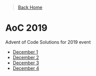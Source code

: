> [Back Home](/)

# AoC 2019

Advent of Code Solutions for 2019 event

* [December 1](01/)
* [December 2](02/)
* [December 3](03/)
* [December 4](04/)
<!-- * [December 5](05/) -->
<!-- * [December 6](06/) -->
<!-- * [December 7](07/) -->
<!-- * [December 8](08/) -->
<!-- * [December 9](09/) -->
<!-- * [December 10](10/) -->
<!-- * [December 11](11/) -->
<!-- * [December 12](12/) -->
<!-- * [December 13](13/) -->
<!-- * [December 14](14/) -->
<!-- * [December 15](15/) -->
<!-- * [December 16](16/) -->
<!-- * [December 17](17/) -->
<!-- * [December 18](18/) -->
<!-- * [December 19](19/) -->
<!-- * [December 20](20/) -->
<!-- * [December 21](21/) -->
<!-- * [December 22](22/) -->
<!-- * [December 23](23/) -->
<!-- * [December 24](24/) -->
<!-- * [December 25](25/) -->
